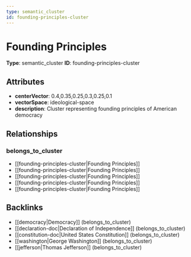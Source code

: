 ```yaml
---
type: semantic_cluster
id: founding-principles-cluster
---
```


# Founding Principles

**Type**: semantic_cluster
**ID**: founding-principles-cluster

## Attributes

- **centerVector**: 0.4,0.35,0.25,0.3,0.25,0.1
- **vectorSpace**: ideological-space
- **description**: Cluster representing founding principles of American democracy

## Relationships

### belongs_to_cluster

- [[founding-principles-cluster|Founding Principles]]
- [[founding-principles-cluster|Founding Principles]]
- [[founding-principles-cluster|Founding Principles]]
- [[founding-principles-cluster|Founding Principles]]
- [[founding-principles-cluster|Founding Principles]]

## Backlinks

- [[democracy|Democracy]] (belongs_to_cluster)
- [[declaration-doc|Declaration of Independence]] (belongs_to_cluster)
- [[constitution-doc|United States Constitution]] (belongs_to_cluster)
- [[washington|George Washington]] (belongs_to_cluster)
- [[jefferson|Thomas Jefferson]] (belongs_to_cluster)

